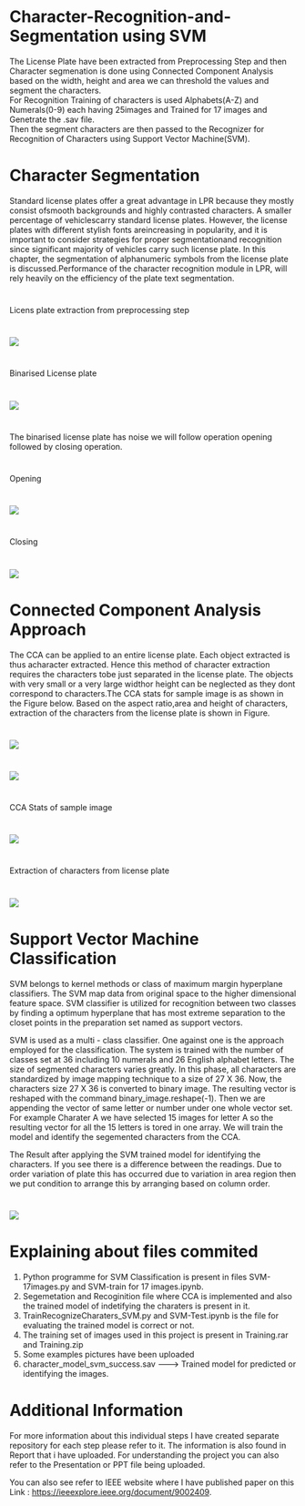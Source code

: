 # Character-Recognition-and-Segmentation using SVM
The License Plate have been extracted from Preprocessing Step and then Character segmenation is done using Connected Component Analysis based on the width, height and area we can threshold the values and segment the characters.
<br/>
For Recognition Training of characters is used Alphabets(A-Z) and Numerals(0-9) each having 25images and Trained for 17 images and Genetrate the .sav file.
<br/>
Then the segment characters are then passed to the Recognizer for Recognition of Characters using Support Vector Machine(SVM).

# Character Segmentation
Standard license plates offer a great advantage in LPR because they mostly consist ofsmooth backgrounds and highly contrasted characters. A smaller percentage of vehiclescarry standard license plates. However, the license plates with different stylish fonts areincreasing in popularity, and it is important to consider strategies for proper segmentationand recognition since significant majority of vehicles carry such license plate. In this chapter, the segmentation of alphanumeric symbols from the license plate is discussed.Performance of the character recognition module in LPR, will rely heavily on the efficiency
of the plate text segmentation.<br/>
#
Licens plate extraction from preprocessing step
#
![](b7.png)
#
Binarised License plate
#
![](b12.png)
#
The binarised license plate has noise we will follow operation opening followed by closing operation.
#
Opening
#
![](b11.png)
#
Closing
#
![](b10.png)
#
# Connected Component Analysis Approach
The CCA can be applied to an entire license plate. Each object extracted is thus acharacter extracted. Hence this method of character extraction requires the characters tobe just separated in the license plate. The objects with very small or a very large widthor height can be neglected as they dont correspond to characters.The CCA stats for sample image is as shown in the Figure below. Based on the aspect ratio,area and height of characters, extraction of the characters from the license plate is shown in Figure.
#
#
![](a40.jpg)
#
![](b40.jpg)
#
CCA Stats of sample image
#
![](q22.png)
#
Extraction of characters from license plate
#
![](b8.png)
#
# Support Vector Machine Classification
SVM belongs to kernel methods or class of maximum margin hyperplane classifiers. The SVM map data from original space to the higher dimensional feature space. SVM classifier is utilized for recognition between two classes by finding a optimum hyperplane that has most extreme separation to the closet points in the preparation set named as support vectors.

SVM is used as a multi - class classifier. One against one is the approach employed for the classification. The system is
trained with the number of classes set at 36 including 10 numerals and 26 English alphabet letters. The size of segmented characters varies greatly. In this phase, all characters are standardized by image mapping technique to a size of 27 X 36. Now, the characters size 27 X 36 is converted to binary image. The resulting vector is reshaped with the command binary_image.reshape(-1). Then we are appending the vector of same letter or number under one whole vector set. For example Charater A we have selected 15 images for letter A so the resulting vector for all the 15 letters is tored in one array. We will train the model and identify the segemented characters from the CCA.  

The Result after applying the SVM trained model for identifying the characters. If you see there is a difference between the readings. Due to order variation of plate this has occurred due to variation in area region then we put condition to arrange this by arranging based on column order.
#
![](b9.png)
#

# Explaining about files commited 
1. Python programme for SVM Classification is present in files SVM-17images.py and SVM-train for 17 images.ipynb.
2. Segemetation and Recoginition file where CCA is implemented and also the trained model of indetifying the charaters is present in it. 
3. TrainRecognizeCharaters_SVM.py and SVM-Test.ipynb is the file for evaluating the trained model is correct or not.
4. The training set of images used in this project is present in Training.rar and Training.zip
5. Some examples pictures have been uploaded
6. character_model_svm_success.sav ---> Trained model for predicted or identifying the images.

# Additional Information
For more information about this individual steps I have created separate repository for each step please refer to it. The information is also found in Report that i have uploaded. For understanding the project you can also refer to the Presentation or PPT file being uploaded.

You can also see refer to IEEE website where I have published paper on this Link : https://ieeexplore.ieee.org/document/9002409.
